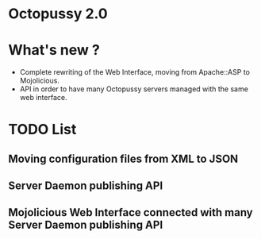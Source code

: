 Octopussy 2.0
=============

# What's new ?

  * Complete rewriting of the Web Interface, moving from Apache::ASP to Mojolicious.
  * API in order to have many Octopussy servers managed with the same web interface.

# TODO List

## Moving configuration files from XML to JSON

## Server Daemon publishing API

## Mojolicious Web Interface connected with many Server Daemon publishing API


